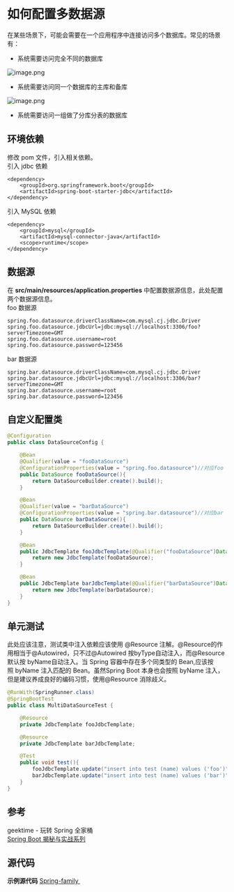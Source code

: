 # 如何配置多数据源

在某些场景下，可能会需要在一个应用程序中连接访问多个数据库。常见的场景有：
* 系统需要访问完全不同的数据库


![image.png](https://cdn.nlark.com/yuque/0/2019/png/291118/1552871939218-ae8a5495-42ed-4521-9c20-4c2cafa8051c.png#align=left&display=inline&height=165&name=image.png&originHeight=181&originWidth=233&size=18331&status=done&width=212)
* 系统需要访问同一个数据库的主库和备库

![image.png](https://cdn.nlark.com/yuque/0/2019/png/291118/1552872206509-49d6240f-ad7c-42ef-893b-170f4bf81398.png#align=left&display=inline&height=167&name=image.png&originHeight=184&originWidth=273&size=29237&status=done&width=248)
* 系统需要访问一组做了分库分表的数据库

<a name="641cf522"></a>
## 环境依赖
修改 pom 文件，引入相关依赖。<br />引入 jdbc 依赖
```
<dependency>
    <groupId>org.springframework.boot</groupId>
    <artifactId>spring-boot-starter-jdbc</artifactId>
</dependency>
```
引入 MySQL 依赖
```
<dependency>
    <groupId>mysql</groupId>
    <artifactId>mysql-connector-java</artifactId>
    <scope>runtime</scope>
</dependency>
```

<a name="c11322c9"></a>
## 数据源
在 **src/main/resources/application.properties** 中配置数据源信息，此处配置两个数据源信息。<br />foo 数据源
```
spring.foo.datasource.driverClassName=com.mysql.cj.jdbc.Driver
spring.foo.datasource.jdbcUrl=jdbc:mysql://localhost:3306/foo?serverTimezone=GMT
spring.foo.datasource.username=root
spring.foo.datasource.password=123456
```
bar 数据源
```
spring.bar.datasource.driverClassName=com.mysql.cj.jdbc.Driver
spring.bar.datasource.jdbcUrl=jdbc:mysql://localhost:3306/bar?serverTimezone=GMT
spring.bar.datasource.username=root
spring.bar.datasource.password=123456
```

<a name="6c14a68f"></a>
## 自定义配置类

```java
@Configuration
public class DataSourceConfig {

    @Bean
    @Qualifier(value = "fooDataSource")
    @ConfigurationProperties(value = "spring.foo.datasource")//对应foo 数据源配置
    public DataSource fooDataSource(){
        return DataSourceBuilder.create().build();
    }

    @Bean
    @Qualifier(value = "barDataSource")
    @ConfigurationProperties(value = "spring.bar.datasource")//对应bar 数据源配置
    public DataSource barDataSource(){
        return DataSourceBuilder.create().build();
    }

    @Bean
    public JdbcTemplate fooJdbcTemplate(@Qualifier("fooDataSource")DataSource fooDataSource){
        return new JdbcTemplate(fooDataSource);
    }

    @Bean
    public JdbcTemplate barJdbcTemplate(@Qualifier("barDataSource")DataSource barDataSource){
        return new JdbcTemplate(barDataSource);
    }
}
```

<a name="93b824b5"></a>
## 单元测试
此处应该注意，测试类中注入依赖应该使用 @Resource 注解。@Resource的作用相当于@Autowired，只不过@Autowired 按byType自动注入，而@Resource 默认按 byName自动注入。当 Spring 容器中存在多个同类型的 Bean,应该按照 byName 注入匹配的 Bean。虽然Spring Boot 本身也会按照 byName 注入，但是建议养成良好的编码习惯，使用@Resource 消除歧义。
```java
@RunWith(SpringRunner.class)
@SpringBootTest
public class MultiDataSourceTest {

    @Resource
    private JdbcTemplate fooJdbcTemplate;

    @Resource
    private JdbcTemplate barJdbcTemplate;

    @Test
    public void test(){
        fooJdbcTemplate.update("insert into test (name) values ('foo')");
        barJdbcTemplate.update("insert into test (name) values ('bar')");
    }
}
```


<a name="d17a0f0b"></a>
## 参考
geektime - 玩转 Spring 全家桶<br />[Spring Boot 揭秘与实战系列](http://blog.720ui.com/columns/springboot_all/)

<a name="81cb1f5d"></a>
## 源代码
**示例源代码** [Spring-family ](https://github.com/SongWenJie/Spring-family.git)
